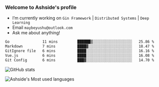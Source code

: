 ### Welcome to Ashside's profile

- I’m currently working on `Gin Framework` | `Distributed Systems` | `Deep Learning`
- Email `maybeyushu@outlook.com`
- Ask me about anything!

<!--START_SECTION:waka-->

```txt
Go               11 mins         ██████▒░░░░░░░░░░░░░░░░░░   25.86 %
Markdown         7 mins          ████▓░░░░░░░░░░░░░░░░░░░░   18.47 %
GitIgnore file   6 mins          ████░░░░░░░░░░░░░░░░░░░░░   16.16 %
Vue.js           6 mins          ████░░░░░░░░░░░░░░░░░░░░░   16.08 %
Git Config       6 mins          ███▓░░░░░░░░░░░░░░░░░░░░░   14.70 %
```

<!--END_SECTION:waka-->

![GitHub stats](https://github-readme-stats.vercel.app/api?username=Ashside)

![Ashside's Most used languages](https://github-readme-stats.vercel.app/api/top-langs/?username=Ashside&layout=compact&hide_border=true&langs_count=10)


